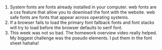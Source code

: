 1. System fonts are fonts already installed in your computer.
web fonts are a css feature that allow you to download the font with the website.
web safe fonts are fonts that appear across operating systems.
2. If a browser fails to load the primary font fallback fonts and font stacks
will try to load before the browser defaults to serif font.
3. This week was not so bad. The homework overview video really helped. My
biggest challenge was the pseudo elements. I put them in the font sheet hahaha!

